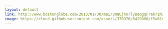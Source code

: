 ```yaml
---
layout: default
link: http://www.bostonglobe.com/2013/01/30/mai/yWQCjhK7lyBaqgqFrakr1M/story.html
image: https://cloud.githubusercontent.com/assets/370976/6429800/f5a01d8a-bfb7-11e4-86be-ff54cac82b6c.jpg
---
```


